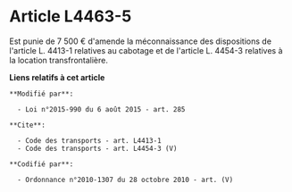 # Article L4463-5

Est punie de 7 500 € d'amende la méconnaissance des dispositions de l'article L. 4413-1 relatives au cabotage et de l'article
L. 4454-3 relatives à la location transfrontalière.

**Liens relatifs à cet article**

	**Modifié par**:

	  - Loi n°2015-990 du 6 août 2015 - art. 285

	**Cite**:

	  - Code des transports - art. L4413-1
	  - Code des transports - art. L4454-3 (V)

	**Codifié par**:

	  - Ordonnance n°2010-1307 du 28 octobre 2010 - art. (V)
